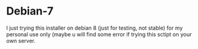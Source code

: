# Debian-7
I just trying this installer on debian 8 (just for testing, not stable) for my personal use only (maybe u will find some error if trying this sctipt on your own server.

